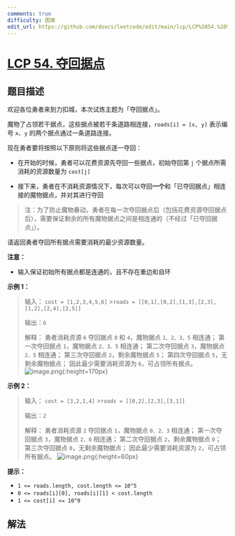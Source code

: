 ```yaml
---
comments: true
difficulty: 困难
edit_url: https://github.com/doocs/leetcode/edit/main/lcp/LCP%2054.%20%E5%A4%BA%E5%9B%9E%E6%8D%AE%E7%82%B9/README.md
---
```


# [LCP 54. 夺回据点](https://leetcode.cn/problems/s5kipK)

## 题目描述

<!-- 这里写题目描述 -->

欢迎各位勇者来到力扣城，本次试炼主题为「夺回据点」。

魔物了占领若干据点，这些据点被若干条道路相连接，`roads[i] = [x, y]` 表示编号 `x`、`y` 的两个据点通过一条道路连接。

现在勇者要将按照以下原则将这些据点逐一夺回：

-   在开始的时候，勇者可以花费资源先夺回一些据点，初始夺回第 `j` 个据点所需消耗的资源数量为 `cost[j]`

-   接下来，勇者在不消耗资源情况下，每次可以夺回**一个**和「已夺回据点」相连接的魔物据点，并对其进行夺回

> 注：为了防止魔物暴动，勇者在每一次夺回据点后（包括花费资源夺回据点后），需要保证剩余的所有魔物据点之间是相连通的（不经过「已夺回据点」）。

请返回勇者夺回所有据点需要消耗的最少资源数量。

**注意：**

-   输入保证初始所有据点都是连通的，且不存在重边和自环

**示例 1：**

> 输入：
> `cost = [1,2,3,4,5,6]` >`roads = [[0,1],[0,2],[1,3],[2,3],[1,2],[2,4],[2,5]]`
>
> 输出：`6`
>
> 解释：
> 勇者消耗资源 `6` 夺回据点 `0` 和 `4`，魔物据点 `1、2、3、5` 相连通；
> 第一次夺回据点 `1`，魔物据点 `2、3、5` 相连通；
> 第二次夺回据点 `3`，魔物据点 `2、5` 相连通；
> 第三次夺回据点 `2`，剩余魔物据点 `5`；
> 第四次夺回据点 `5`，无剩余魔物据点；
> 因此最少需要消耗资源为 `6`，可占领所有据点。
> ![image.png](https://fastly.jsdelivr.net/gh/doocs/leetcode@main/lcp/LCP%2054.%20%E5%A4%BA%E5%9B%9E%E6%8D%AE%E7%82%B9/images/1648706944-KJstUN-image.png){:height=170px}

**示例 2：**

> 输入：
> `cost = [3,2,1,4]` >`roads = [[0,2],[2,3],[3,1]]`
>
> 输出：`2`
>
> 解释：
> 勇者消耗资源 `2` 夺回据点 `1`，魔物据点 `0、2、3` 相连通；
> 第一次夺回据点 `3`，魔物据点 `2、0` 相连通；
> 第二次夺回据点 `2`，剩余魔物据点 `0`；
> 第三次夺回据点 `0`，无剩余魔物据点；
> 因此最少需要消耗资源为 `2`，可占领所有据点。
> ![image.png](https://fastly.jsdelivr.net/gh/doocs/leetcode@main/lcp/LCP%2054.%20%E5%A4%BA%E5%9B%9E%E6%8D%AE%E7%82%B9/images/1648707186-LJRwzU-image.png){:height=60px}

**提示：**

-   `1 <= roads.length, cost.length <= 10^5`
-   `0 <= roads[i][0], roads[i][1] < cost.length`
-   `1 <= cost[i] <= 10^9`

## 解法

<!-- end -->
